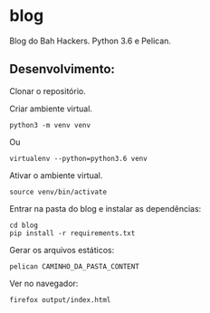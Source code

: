# blog

Blog do Bah Hackers. Python 3.6 e Pelican.

## Desenvolvimento:

Clonar o repositório.

Criar ambiente virtual.
```
python3 -m venv venv
```

Ou

```
virtualenv --python=python3.6 venv
```

Ativar o ambiente virtual.

```
source venv/bin/activate
```

Entrar na pasta do blog e instalar as dependências:

```
cd blog
pip install -r requirements.txt
```

Gerar os arquivos estáticos:

```
pelican CAMINHO_DA_PASTA_CONTENT
```

Ver no navegador:

```
firefox output/index.html
```
